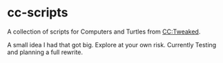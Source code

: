 # cc-scripts

A collection of scripts for Computers and Turtles from [CC:Tweaked](https://modrinth.com/mod/cc-tweaked). 

A small idea I had that got big. Explore at your own risk. Currently Testing and planning a full rewrite.